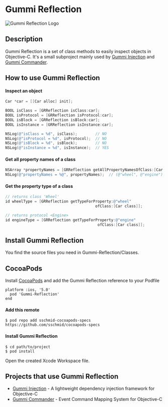 # Gummi Reflection
![Gummi Reflection Logo](http://sschmid.com/Libs/Gummi-Reflection/Gummi-Reflection-128.png)

## Description
Gummi Reflection is a set of class methods to easily inspect objects in Objective-C. It's a small subproject mainly used by [Gummi Injection] and [Gummi Commander].

## How to use Gummi Reflection

#### Inspect an object

```objective-c
Car *car = [[Car alloc] init];

BOOL isClass = [GRReflection isClass:car];
BOOL isProtocol = [GRReflection isProtocol:car];
BOOL isBlock = [GRReflection isBlock:car];
BOOL isInstance = [GRReflection isInstance:car];

NSLog(@"isClass = %d", isClass);        // NO
NSLog(@"isProtocol = %d", isProtocol);  // NO
NSLog(@"isBlock = %d", isBlock);        // NO
NSLog(@"isInstance = %d", isInstance);  // YES
```

#### Get all property names of a class

```objective-c
NSArray *propertyNames = [GRReflection getAllPropertyNamesOfClass:[Car class]];
NSLog(@"propertyNames = %@", propertyNames);  // (@"wheel", @"engine")
```

#### Get the property type of a class

```objective-c
// returns class 'Wheel'
id wheelType = [GRReflection getTypeForProperty:@"wheel"
                                        ofClass:[Car class]];

// returns protocol <Engine>
id engineType = [GRReflection getTypeForProperty:@"engine"
                                         ofClass:[Car class]];
```

## Install Gummi Reflection
You find the source files you need in Gummi-Reflection/Classes.

## CocoaPods
Install [CocoaPods] and add the Gummi Reflection reference to your Podfile

```
platform :ios, '5.0'
  pod 'Gummi-Reflection'
end
```

#### Add this remote

```
$ pod repo add sschmid-cocoapods-specs https://github.com/sschmid/cocoapods-specs
```

#### Install Gummi Reflection

```
$ cd path/to/project
$ pod install
```

Open the created Xcode Workspace file.

## Projects that use Gummi Reflection
* [Gummi Injection] - A lightweight dependency injection framework for Objective-C
* [Gummi Commander] - Event Command Mapping System for Objective-C

[CocoaPods]: http://cocoapods.org
[Gummi Injection]: https://github.com/sschmid/Gummi-Injection
[Gummi Commander]: https://github.com/sschmid/Gummi-Commander